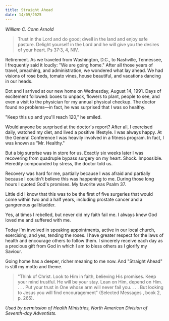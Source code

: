 ```yaml
---
title: Straight Ahead
date: 14/09/2025
---
```


_William C. Conn Arnold_

> <p></p>
> Trust in the Lord and do good; dwell in the land and enjoy safe pasture. Delight yourself in the Lord and he will give you the desires of your heart. Ps 37:3, 4, NIV.

Retirement. As we traveled from Washington, D.C., to Nashville, Tennessee, I frequently said it loudly: "We are going home." After all those years of travel, preaching, and administration, we wondered what lay ahead. We had visions of rose beds, tomato vines, house beautiful, and vacations dancing in our heads.

Dot and I arrived at our new home on Wednesday, August 14, 1991. Days of excitement followed: boxes to unpack, flowers to plant, people to see, and even a visit to the physician for my annual physical checkup. The doctor found no problems—in fact, he was surprised that I was so healthy.

"Keep this up and you'll reach 120," he smiled.

Would anyone be surprised at the doctor's report? After all, I exercised daily, watched my diet, and lived a positive lifestyle. I was always happy. At the General Conference I was heavily involved in a fitness program. In fact, I was known as "Mr. Healthy."

But a big surprise was in store for us. Exactly six weeks later I was recovering from quadruple bypass surgery on my heart. Shock. Impossible. Heredity compounded by stress, the doctor told us.

Recovery was hard for me, partially because I was afraid and partially because I couldn't believe this was happening to me. During those long hours I quoted God's promises. My favorite was Psalm 37.

Little did I know that this was to be the first of five surgeries that would come within two and a half years, including prostate cancer and a gangrenous gallbladder.

Yes, at times I rebelled, but never did my faith fail me. I always knew God loved me and suffered with me.

Today I'm involved in speaking appointments, active in our local church, exercising, and yes, tending the roses. I have greater respect for the laws of health and encourage others to follow them. I sincerely receive each day as a precious gift from God in which I am to bless others as I glorify my Saviour.

Going home has a deeper, richer meaning to me now. And "Straight Ahead" is still my motto and theme.

> <callout></callout>
> "Think of Christ. Look to Him in faith, believing His promises. Keep your mind trustful. He will be your stay. Lean on Him, depend on Him. . . . Put your trust in One whose arm will never fail you. . . . But looking to Jesus you will find encouragement" (Selected Messages , book 2, p. 265).

_Used by permission of Health Ministries, North American Division of Seventh-day Adventists._
